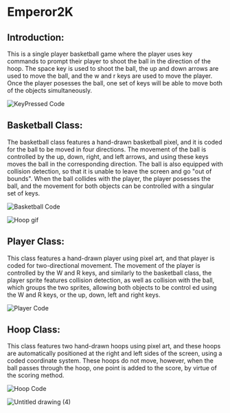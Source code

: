 
# Emperor2K


## Introduction:

This is a single player basketball game where the player uses key commands to prompt their player to shoot the ball in the direction of the hoop. The space key is used to shoot the ball, the up and down arrows are used to move the ball, and the w and r keys are used to move the player. Once the player posesses the ball, one set of keys will be able to move both of the objects simultaneously.

![KeyPressed Code](https://user-images.githubusercontent.com/90531142/170742772-3279fc47-41c5-4037-b079-ba2ab0fda010.PNG)

## Basketball Class:

The basketball class features a hand-drawn basketball pixel, and it is coded for the ball to be moved in four directions. The movement of the ball is controlled by the up, down, right, and left arrows, and using these keys moves the ball in the corresponding direction. The ball is also equipped with collision detection, so that it is unable to leave the screen and go "out of bounds". When the ball collides with the player, the player posesses the ball, and the movement for both objects can be controlled with a singular set of keys.

![Basketball Code](https://user-images.githubusercontent.com/90531142/170741209-d27227dc-d523-48ea-8b3d-36f5bcaa3990.png)

![Hoop gif](https://user-images.githubusercontent.com/90531142/170743492-4ee2f714-0450-49ec-915a-2d8fe422e4ab.gif)

## Player Class:

This class features a hand-drawn player using pixel art, and that player is coded for two-directional movement. The movement of the player is controlled by the W and R keys, and similarly to the basketball class, the player sprite features collision detection, as well as collision with the ball, which groups the two sprites, allowing both objects to be control
ed using the W and R keys, or the up, down, left and right keys.

![Player Code](https://user-images.githubusercontent.com/90531142/170742773-9e517342-9783-4aa3-b2ba-d79db539e1bf.PNG)


## Hoop Class:

This class features two hand-drawn hoops using pixel art, and these hoops are automatically positioned at the right and left sides of the screen, using a coded coordinate system. These hoops do not move, however, when the ball passes through the hoop, one point is added to the score, by virtue of the scoring method. 

![Hoop Code](https://user-images.githubusercontent.com/90531142/170742771-bbb79037-9c75-429e-b0ba-8a872f7edf37.PNG)

![Untitled drawing (4)](https://user-images.githubusercontent.com/90531142/170739405-06f45fe1-0d44-4ab9-b6b8-c7c5fe7be4f1.png)

